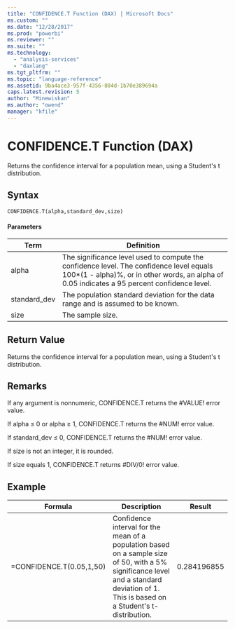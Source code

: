 ```yaml
---
title: "CONFIDENCE.T Function (DAX) | Microsoft Docs"
ms.custom: ""
ms.date: "12/28/2017"
ms.prod: "powerbi"
ms.reviewer: ""
ms.suite: ""
ms.technology: 
  - "analysis-services"
  - "daxlang"
ms.tgt_pltfrm: ""
ms.topic: "language-reference"
ms.assetid: 9ba4ace3-957f-4356-804d-1b70e389694a
caps.latest.revision: 5
author: "Minewiskan"
ms.author: "owend"
manager: "kfile"
---
```

# CONFIDENCE.T Function (DAX)
Returns the confidence interval for a population mean, using a Student's t distribution.  
  
## Syntax  
  
```  
CONFIDENCE.T(alpha,standard_dev,size)  
```  
  
#### Parameters  
  
|Term|Definition|  
|--------|--------------|  
|alpha|The significance level used to compute the confidence level. The confidence level equals 100*(1 - alpha)%, or in other words, an alpha of 0.05 indicates a 95 percent confidence level.|  
|standard_dev|The population standard deviation for the data range and is assumed to be known.|  
|size|The sample size.|  
  
## Return Value  
Returns the confidence interval for a population mean, using a Student's t distribution.  
  
## Remarks  
If any argument is nonnumeric, CONFIDENCE.T returns the #VALUE! error value.  
  
If alpha ≤ 0 or alpha ≥ 1, CONFIDENCE.T returns the #NUM! error value.  
  
If standard_dev ≤ 0, CONFIDENCE.T returns the #NUM! error value.  
  
If size is not an integer, it is rounded.  
  
If size equals 1, CONFIDENCE.T returns #DIV/0! error value.  
  
## Example  
  
|Formula|Description|Result|  
|-----------|---------------|----------|  
|=CONFIDENCE.T(0.05,1,50)|Confidence interval for the mean of a population based on a sample size of 50, with a 5% significance level and a standard deviation of 1. This is based on a Student's t-distribution.|0.284196855|  
  
